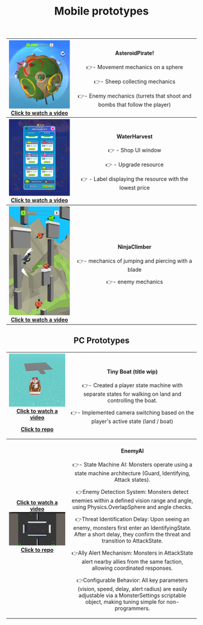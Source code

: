 <div align="center">
  <!-- MAIN HEAD -->
  <h1>Mobile prototypes<br /></h1>
  <h4><br /> </h4>
  <!-- Content -->
  <table>
    <tbody align="center">
      <tr>
        <!-- column 1 -->
        <th width="350px"> 
          <a href="https://youtube.com/shorts/IiTsqjVfT7U?feature=share" target="_blank">
            <img src="ReadmeResources/AsteroidPirate/1.png">
            Click to watch a video
          </a>
        </th>
        <!-- column 2 -->
        <td width="650px">
          <h4>AsteroidPirate!</h4>
          <p>👉- Movement mechanics on a sphere</p>
          <p>👉- Sheep collecting mechanics</p>
          <p>👉- Enemy mechanics (turrets that shoot and bombs that follow the player)</p>
        </td>
      </tr>
    </tbody>
    <tbody align="center">
      <tr>
        <!-- column 1 -->
        <th width="350px"> 
          <a href="https://youtube.com/shorts/f5EdHb_fP4Y?feature=share" target="_blank">
            <img src="ReadmeResources/Harvest/2.png">
            Click to watch a video
          </a>
        </th>
        <!-- column 2 -->
        <td width="650px">
          <h4>WaterHarvest</h4>
          <p>👉 - Shop UI window</p>
          <p>👉 - Upgrade resource</p>
          <p>👉 - Label displaying the resource with the lowest price</p>
        </td>
      </tr>
    </tbody>
     <tbody align="center">
      <tr>
        <!-- column 1 -->
        <th width="350px"> 
          <a href="https://youtube.com/shorts/DOg7GjEDE70" target="_blank">
            <img src="ReadmeResources/NinjaClimber/Ninja_1080x1920_03.jpg">
            Click to watch a video
          </a>
        </th>
        <!-- column 2 -->
        <td width="650px">
          <h4>NinjaClimber</h4>
          <p>👉- mechanics of jumping and piercing with a blade
          <p>👉- enemy mechanics</p>
        </td>
      </tr>
     </tbody>
  </table>

  <!-- SECOND HEADER BELOW THE TABLE -->
  <h2>PC Prototypes</h2>
  <table>
    <tbody align="center">
      <tr>
         <!-- column 1 -->
        <th width="350px"> 
          <a href="https://youtu.be/R149Bjdt5t4" target="_blank">
            <img src="ReadmeResources/obraz_2025-04-14_122153782.png">
            Click to watch a video
            <p>
            <a href="https://github.com/insecta27/TinyBoat-/tree/main/Scripts">Click to repo</a>
            </p>
          </a>
        </th>
        <!-- column 2 -->
        <td width="650px">
          <h4>Tiny Boat (title wip)</h4>
          <p>👉- Created a player state machine with separate states for walking on land and controlling the boat.</p>
          <p>👉- Implemented camera switching based on the player's active state (land / boat)</p>
        </td>
      </tr>
    </tbody>
    <tbody align="center">
      <tr>
       <tbody align="center">
      <tr>
         <!-- column 1 -->
        <th width="350px"> 
          <a href="https://youtu.be/347Pp9Xd3q8">Click to watch a video</a>
          <img src="ReadmeResources/EnemyAI/Unity_O5PwrAQNED.png"
          <p>
            <a href="https://github.com/insecta27/EnemyAI">Click to repo</a>
          </p>
          </a>
        </th>
        <!-- column 2 -->
        <td width="650px">
          <h4>EnemyAI</h4>
          <p>👉- State Machine AI: Monsters operate using a state machine architecture (Guard, Identifying, Attack states).</p>
          <p>👉Enemy Detection System: Monsters detect enemies within a defined vision range and angle, using Physics.OverlapSphere and angle checks.</p>
          <p>👉Threat Identification Delay: Upon seeing an enemy, monsters first enter an IdentifyingState. After a short delay, they confirm the threat and transition to AttackState.</p>
          <p>👉Ally Alert Mechanism: Monsters in AttackState alert nearby allies from the same faction, allowing coordinated responses.</p>
          <p>👉Configurable Behavior: All key parameters (vision, speed, delay, alert radius) are easily adjustable via a MonsterSettings scriptable object, making tuning simple for non-programmers.</p>
        </td>
      </tr>
    </tbody>
    <tbody align="center">
      <tr>
        
</div>

